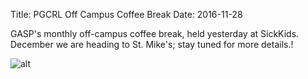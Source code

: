 Title: PGCRL Off Campus Coffee Break
Date: 2016-11-28

GASP's monthly off-campus coffee break, held yesterday at SickKids. December we are heading to St. Mike's; stay tuned for more details.!

![alt]({filename}/images/nov-off-campus.jpg)
